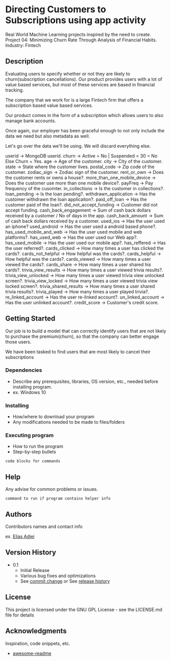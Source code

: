 # Directing Customers to Subscriptions using app activity

Real World Machine Learning projects inspired by the need to create.
Project 04: Minimizing Churn Rate Through Analysis of Financial Habits.
Industry: Fintech


## Description

Evaluating users to specify whether or not they are likely to churn(subscription cancellations).
Our product provides users with a lot of value based services, but most of these services
are based in financial tracking.

The company that we work for is a large Fintech firm that offers a subscription based
value based services.

Our product comes in the form of a subscription which allows users to also manage bank
accounts.

Once again, our employer has been graceful enough to not only include the data we need
but also metadata as well.

Let's go over the data we'll be using.
We will discard everything else.

userid -> MongoDB userid.
churn  -> Active = No | Suspended < 30 = No Else Churn = Yes.
age -> Age of the customer.
city -> City of the customer.
state -> State where the customer lives.
postal_code -> Zip code of the customer.
zodiac_sign -> Zodiac sign of the customer.
rent_or_own -> Does the customer rents or owns a house?.
more_than_one_mobile_device -> Does the customer use more than one mobile device?.
payFreq -> Pay frequency of the cusomter.
in_collections -> Is the customer in collections?.
loan_pending -> Is the loan pending?.
withdrawn_application -> Has the customer withdrawn the loan applicaiton?.
paid_off_loan -> Has the customer paid of the loan?.
did_not_accept_funding -> Customer did not accept funding.
cash_back_engagement -> Sum of cash back dollars received by a customer / No of days in the app.
cash_back_amount -> Sum of cash back dollars received by a customer.
used_ios -> Has the user used an iphone?
used_android -> Has the user used a android based phone?.
has_used_mobile_and_web -> Has the user used mobile and web platforms?.
has_used_web -> Has the user used our Web app?.
has_used_mobile -> Has the user used our mobile app?.
has_reffered -> Has the user referred?.
cards_clicked -> How many times a user has clicked the cards?.
cards_not_helpful -> How helpful was the cards?.
cards_helpful -> How helpful was the cards?.
cards_viewed -> How many times a user viewed the cards?.
cards_share -> How many times a user shared his cards?.
trivia_view_results -> How many times a user viewed trivia results?.
trivia_view_unlocked -> How many times a user viewed trivia view unlocked screen?.
trivia_view_locked -> How many times a user viewed trivia view locked screen?.
trivia_shared_results -> How many times a user shared trivia results?.
trivia_played -> How many times a user played trivia?.
re_linked_account -> Has the user re-linked account?.
un_linked_account -> Has the user unlinked account?.
credit_score -> Customer's credit score.



## Getting Started

Our job is to build a model that can correctly identify users
that are not likely to purchase the premium(churn), so that the company can better engage
those users.

We have been tasked to find users that are most likely to cancel their subscriptions


### Dependencies

* Describe any prerequisites, libraries, OS version, etc., needed before installing program.
* ex. Windows 10

### Installing

* How/where to download your program
* Any modifications needed to be made to files/folders

### Executing program

* How to run the program
* Step-by-step bullets
```
code blocks for commands
```

## Help

Any advise for common problems or issues.
```
command to run if program contains helper info
```

## Authors

Contributors names and contact info

ex. [Elias Adjei](https://adjeielias90.github.io)

## Version History


* 0.1
    * Initial Release
    * Various bug fixes and optimizations
    * See [commit change]() or See [release history]()


## License

This project is licensed under the GNU GPL License - see the LICENSE.md file for details

## Acknowledgments

Inspiration, code snippets, etc.
* [awesome-readme](https://github.com/matiassingers/awesome-readme)